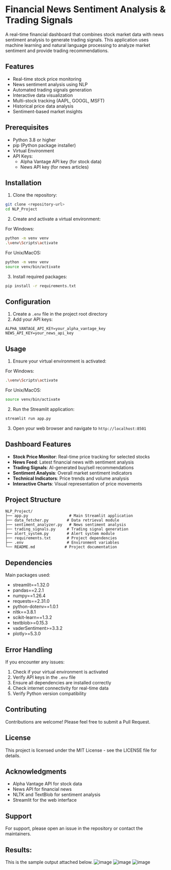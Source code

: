 # Financial News Sentiment Analysis & Trading Signals

A real-time financial dashboard that combines stock market data with news sentiment analysis to generate trading signals. This application uses machine learning and natural language processing to analyze market sentiment and provide trading recommendations.

## Features

- Real-time stock price monitoring
- News sentiment analysis using NLP
- Automated trading signals generation
- Interactive data visualization
- Multi-stock tracking (AAPL, GOOGL, MSFT)
- Historical price data analysis
- Sentiment-based market insights

## Prerequisites

- Python 3.8 or higher
- pip (Python package installer)
- Virtual Environment
- API Keys:
  - Alpha Vantage API key (for stock data)
  - News API key (for news articles)

## Installation

1. Clone the repository:
```bash
git clone <repository-url>
cd NLP_Project
```

2. Create and activate a virtual environment:

For Windows:
```bash
python -m venv venv
.\venv\Scripts\activate
```

For Unix/MacOS:
```bash
python -m venv venv
source venv/bin/activate
```

3. Install required packages:
```bash
pip install -r requirements.txt
```

## Configuration

1. Create a `.env` file in the project root directory
2. Add your API keys:
```
ALPHA_VANTAGE_API_KEY=your_alpha_vantage_key
NEWS_API_KEY=your_news_api_key
```

## Usage

1. Ensure your virtual environment is activated:

For Windows:
```bash
.\venv\Scripts\activate
```

For Unix/MacOS:
```bash
source venv/bin/activate
```

2. Run the Streamlit application:
```bash
streamlit run app.py
```

3. Open your web browser and navigate to `http://localhost:8501`

## Dashboard Features

- **Stock Price Monitor**: Real-time price tracking for selected stocks
- **News Feed**: Latest financial news with sentiment analysis
- **Trading Signals**: AI-generated buy/sell recommendations
- **Sentiment Analysis**: Overall market sentiment indicators
- **Technical Indicators**: Price trends and volume analysis
- **Interactive Charts**: Visual representation of price movements

## Project Structure

```
NLP_Project/
├── app.py                  # Main Streamlit application
├── data_fetcher.py        # Data retrieval module
├── sentiment_analyzer.py   # News sentiment analysis
├── trading_signals.py     # Trading signal generation
├── alert_system.py        # Alert system module
├── requirements.txt       # Project dependencies
├── .env                   # Environment variables
└── README.md             # Project documentation
```

## Dependencies

Main packages used:
- streamlit==1.32.0
- pandas==2.2.1
- numpy==1.26.4
- requests==2.31.0
- python-dotenv==1.0.1
- nltk==3.8.1
- scikit-learn==1.3.2
- textblob>=0.15.3
- vaderSentiment>=3.3.2
- plotly>=5.3.0

## Error Handling

If you encounter any issues:

1. Check if your virtual environment is activated
2. Verify API keys in the `.env` file
3. Ensure all dependencies are installed correctly
4. Check internet connectivity for real-time data
5. Verify Python version compatibility

## Contributing

Contributions are welcome! Please feel free to submit a Pull Request.

## License

This project is licensed under the MIT License - see the LICENSE file for details.

## Acknowledgments

- Alpha Vantage API for stock data
- News API for financial news
- NLTK and TextBlob for sentiment analysis
- Streamlit for the web interface

## Support

For support, please open an issue in the repository or contact the maintainers.

## Results:
This is the sample output attached below.
![image](https://github.com/user-attachments/assets/a5a35d7d-019b-41a7-b754-3bd2d842b18b)
![image](https://github.com/user-attachments/assets/4bae9bde-df7a-4808-b85a-f82ba7d613b1)
![image](https://github.com/user-attachments/assets/f731d265-1711-4eb2-9497-9292a2b994d2)





